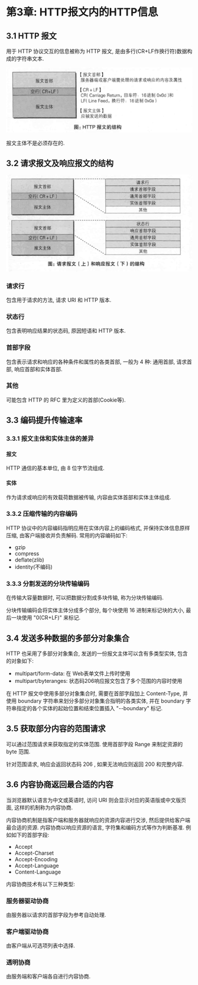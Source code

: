 # 第3章: HTTP报文内的HTTP信息 #

## 3.1 HTTP 报文 ##

用于 HTTP 协议交互的信息被称为 HTTP 报文, 是由多行(CR+LF作换行符)数据构成的字符串文本.

![HTTP 报文的结构](./images/image03-01.png)

报文主体不是必须存在的.

## 3.2 请求报文及响应报文的结构 ##

![请求和响应报文的结构](./images/image03-02.png)

### 请求行 ###

包含用于请求的方法, 请求 URI 和 HTTP 版本.

### 状态行 ###

包含表明响应结果的状态码, 原因短语和 HTTP 版本.

### 首部字段 ###

包含表示请求和响应的各种条件和属性的各类首部, 一般为 4 种: 通用首部, 请求首部, 响应首部和实体首部.

### 其他 ###

可能包含 HTTP 的 RFC 里为定义的首部(Cookie等).

## 3.3 编码提升传输速率 ##

### 3.3.1 报文主体和实体主体的差异 ###

#### 报文 ####

HTTP 通信的基本单位, 由 8 位字节流组成.

#### 实体 ####

作为请求或响应的有效载荷数据被传输, 内容由实体首部和实体主体组成.

### 3.3.2 压缩传输的内容编码 ###

HTTP 协议中的内容编码指明应用在实体内容上的编码格式, 并保持实体信息原样压缩, 由客户端接收并负责解码. 常用的内容编码如下:

- gzip
- compress
- deflate(zlib)
- identity(不编码)

### 3.3.3 分割发送的分块传输编码 ###

在传输大容量数据时, 可以把数据分割成多块传输, 称为分块传输编码.

分块传输编码会将实体主体分成多个部分, 每个块使用 16 进制来标记块的大小, 最后一块使用 "0(CR+LF)" 来标记.

## 3.4 发送多种数据的多部分对象集合 ##

HTTP 也采用了多部分对象集合, 发送的一份报文主体可以含有多类型实体, 包含的对象如下:

- multipart/form-data: 在 Web表单文件上传时使用
- multipart/byteranges: 状态码206响应报文包含了多个范围的内容时使用

在 HTTP 报文中使用多部分对象集合时, 需要在首部字段加上 Content-Type, 并使用 boundary 字符串来划分多部分对象集合指明的各类实体, 并在 boundary 字符串指定的各个实体的起始位置和结束位置插入 "--boundary" 标记.

## 3.5 获取部分内容的范围请求 ##

可以通过范围请求来获取指定的实体范围. 使用首部字段 Range 来制定资源的 byte 范围.

针对范围请求, 响应会返回状态码 206 , 如果无法响应则返回 200 和完整内容.

## 3.6 内容协商返回最合适的内容 ##

当浏览器默认语言为中文或英语时, 访问 URI 则会显示对应的英语版或中文版页面, 这样的机制称为内容协商.

内容协商机制是指客户端和服务器就响应的资源内容进行交涉, 然后提供给客户端最合适的资源. 内容协商以响应资源的语言, 字符集和编码方式等作为判断基准. 例如如下的首部字段:

- Accept
- Accept-Charset
- Accept-Encoding
- Accept-Language
- Content-Language

内容协商技术有以下三种类型:

### 服务器驱动协商 ###

由服务器以请求的首部字段为参考自动处理.

### 客户端驱动协商 ###

由客户端从可选项列表中选择.

### 透明协商 ###

由服务端和客户端各自进行内容协商.
